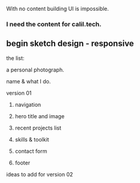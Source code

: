 With no content building UI  is impossible. 



### I need the content for calil.tech.

## begin sketch design - responsive





the list:

a personal photograph.

name & what I do.  



version 01

1. navigation

2. hero title and image

3. recent projects list

4. skills & toolkit

5. contact form

6. footer


ideas to add for version 02





